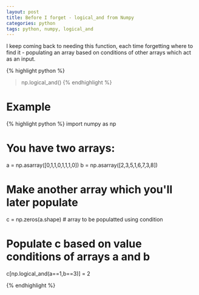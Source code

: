 ```yaml
---
layout: post
title: Before I forget - logical_and from Numpy
categories: python
tags: python, numpy, logical_and
---
```


I keep coming back to needing this function, each time forgetting where to find it - populating an array based on conditions of other arrays which act as an input.

{% highlight python %}
> np.logical_and()
{% endhighlight %}  

# Example

{% highlight python %}
import numpy as np

# You have two arrays:

a = np.asarray([0,1,1,0,1,1,1,0])
b = np.asarray([2,3,5,1,6,7,3,8])

# Make another array which you'll later populate

c = np.zeros(a.shape) # array to be populatted using condition

# Populate c based on value conditions of arrays a and b

c[np.logical_and(a==1,b==3)] = 2 

{% endhighlight %}  
